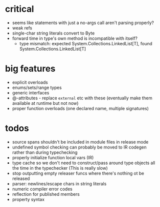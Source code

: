 # critical

* seems like statements with just a no-args call aren't parsing properly?
* weak refs
* single-char string literals convert to Byte
* forward time in type's own method is incompatible with itself?
  * type mismatch: expected System.Collections.LinkedList[T], found System.Collections.LinkedList[T]

# big features

* explicit overloads
* enums/sets/range types
* generic interfaces
* @-attributes - replace `external` etc with these (eventually make them available at runtime but not now)
* proper function overloads (one declared name, multiple signatures)

# todos

* source spans shouldn't be included in module files in release mode
* undefined symbol checking can probably be moved to IR codegen rather than during typechecking 
* properly initialize function local vars (IR)
* type cache so we don't need to construct/pass around type objects all the time in the typechecker (This is really slow)
* stop outputting empty releaser funcs where there's nothing ot be released
* parser: newlines/escape chars in string literals
* numeric compiler error codes
* reflection for published members
* property syntax
